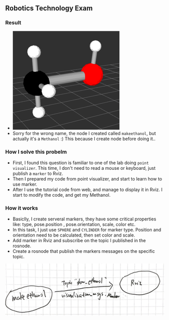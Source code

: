 ## Robotics Technology Exam

### Result
* [![methanol](/src/Ethanol/methanol.png)](/src/Ethanol/methanol.png)
* Sorry for the wrong name, the node I created called `makeethanol`, but actually it's a `Methanol` :) This because I create node before doing it..

### How I solve this probelm
* First, I found this question is familiar to one of the lab doing `point visualizer`. This time, I don't need to read a mouse or keyboard, just publish a `marker` to Rviz.
* Then I prepared my code from point visualizer, and start to learn how to use marker.
* After I use the tutorial code from web, and manage to display it in Rviz. I start to modify the code, and get my Methanol.

### How it works
* Basiclly, I create serveral markers, they have some critical properties like: type, pose.position , pose.orientation, scale, color etc.
* In this task, I just use `SPHERE` and `CYLINDER` for marker type. Position and orientation need to be calculated, then set color and scale.
* Add marker in Rviz and subscribe on the topic I published in the rosnode.
* Create a rosnode that publish the markers messages on the specific topic.

[![nodes](/src/Ethanol/nodes.png)](/src/Ethanol/nodes.png)
